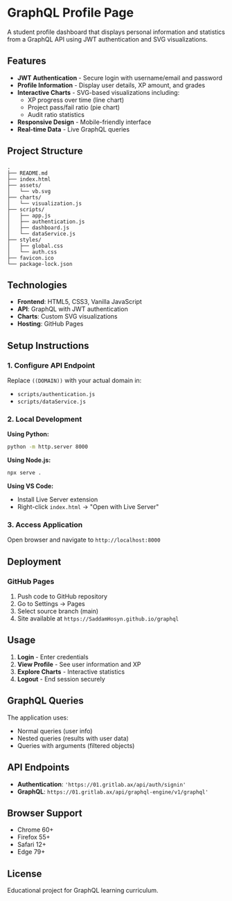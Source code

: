 # GraphQL Profile Page

A student profile dashboard that displays personal information and statistics from a GraphQL API using JWT authentication and SVG visualizations.

## Features

- **JWT Authentication** - Secure login with username/email and password
- **Profile Information** - Display user details, XP amount, and grades
- **Interactive Charts** - SVG-based visualizations including:
  - XP progress over time (line chart)
  - Project pass/fail ratio (pie chart)
  - Audit ratio statistics
- **Responsive Design** - Mobile-friendly interface
- **Real-time Data** - Live GraphQL queries

## Project Structure

```
.
├── README.md
├── index.html
├── assets/
│   └── vb.svg
├── charts/
│   └── visualization.js
├── scripts/
│   ├── app.js
│   ├── authentication.js
│   ├── dashboard.js
│   └── dataService.js
├── styles/
│   ├── global.css
│   └── auth.css
├── favicon.ico
└── package-lock.json
```

## Technologies

- **Frontend**: HTML5, CSS3, Vanilla JavaScript
- **API**: GraphQL with JWT authentication
- **Charts**: Custom SVG visualizations
- **Hosting**: GitHub Pages

## Setup Instructions

### 1. Configure API Endpoint

Replace `((DOMAIN))` with your actual domain in:

- `scripts/authentication.js`
- `scripts/dataService.js`

### 2. Local Development

**Using Python:**

```bash
python -m http.server 8000
```

**Using Node.js:**

```bash
npx serve .
```

**Using VS Code:**

- Install Live Server extension
- Right-click `index.html` → "Open with Live Server"

### 3. Access Application

Open browser and navigate to `http://localhost:8000`

## Deployment

### GitHub Pages

1. Push code to GitHub repository
2. Go to Settings → Pages
3. Select source branch (main)
4. Site available at `https://SaddamHosyn.github.io/graphql`

## Usage

1. **Login** - Enter credentials
2. **View Profile** - See user information and XP
3. **Explore Charts** - Interactive statistics
4. **Logout** - End session securely

## GraphQL Queries

The application uses:

- Normal queries (user info)
- Nested queries (results with user data)
- Queries with arguments (filtered objects)

## API Endpoints

- **Authentication**: `'https://01.gritlab.ax/api/auth/signin'`
- **GraphQL**: `https://01.gritlab.ax/api/graphql-engine/v1/graphql'`

## Browser Support

- Chrome 60+
- Firefox 55+
- Safari 12+
- Edge 79+

## License

Educational project for GraphQL learning curriculum.
